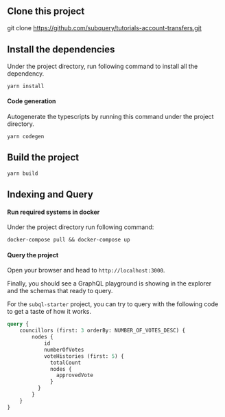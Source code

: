 ## Clone this project

git clone https://github.com/subquery/tutorials-account-transfers.git

## Install the dependencies

Under the project directory, run following command to install all the dependency.
```
yarn install
```

#### Code generation

Autogenerate the typescripts by running this command under the project directory.

````
yarn codegen
````

## Build the project

```
yarn build
```

## Indexing and Query

#### Run required systems in docker


Under the project directory run following command:

```
docker-compose pull && docker-compose up
```
#### Query the project

Open your browser and head to `http://localhost:3000`.

Finally, you should see a GraphQL playground is showing in the explorer and the schemas that ready to query.

For the `subql-starter` project, you can try to query with the following code to get a taste of how it works.

````graphql
query {
    councillors (first: 3 orderBy: NUMBER_OF_VOTES_DESC) {
        nodes {
            id
            numberOfVotes
            voteHistories (first: 5) {
              totalCount 
              nodes {
                approvedVote
              }
          }
        }
    }
}

````
